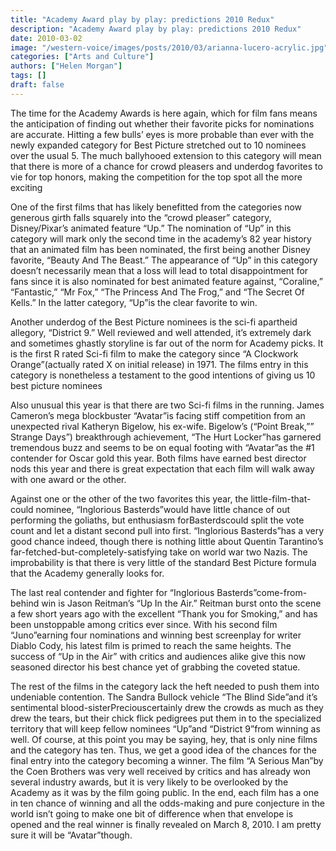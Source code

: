 ```yaml
---
title: "Academy Award play by play: predictions 2010 Redux"
description: "Academy Award play by play: predictions 2010 Redux"
date: 2010-03-02
image: "/western-voice/images/posts/2010/03/arianna-lucero-acrylic.jpg"
categories: ["Arts and Culture"]
authors: ["Helen Morgan"]
tags: []
draft: false
---
```

The time for the Academy Awards is here again, which for film fans means the anticipation of finding out whether their favorite picks for nominations are accurate. Hitting a few bulls’ eyes is more probable than ever with the newly expanded category for Best Picture stretched out to 10 nominees over the usual 5. The much ballyhooed extension to this category will mean that there is more of a chance for crowd pleasers and underdog favorites to vie for top honors, making the competition for the top spot all the more exciting

One of the first films that has likely benefitted from the categories now generous girth falls squarely into the “crowd pleaser” category, Disney/Pixar’s animated feature “Up.” The nomination of “Up” in this category will mark only the second time in the academy’s 82 year history that an animated film has been nominated, the first being another Disney favorite, “Beauty And The Beast.” The appearance of “Up” in this category doesn’t necessarily mean that a loss will lead to total disappointment for fans since it is also nominated for best animated feature against, “Coraline,” “Fantastic,” “Mr Fox,” “The Princess And The Frog,” and “The Secret Of Kells.” In the latter category, “Up”is the clear favorite to win.

Another underdog of the Best Picture nominees is the sci-fi apartheid allegory, “District 9.” Well reviewed and well attended, it’s extremely dark and sometimes ghastly storyline is far out of the norm for Academy picks. It is the first R rated Sci-fi film to make the category since “A Clockwork Orange”(actually rated X on initial release) in 1971. The films entry in this category is nonetheless a testament to the good intentions of giving us 10 best picture nominees

Also unusual this year is that there are two Sci-fi films in the running. James Cameron’s mega blockbuster “Avatar”is facing stiff competition from an unexpected rival Katheryn Bigelow, his ex-wife. Bigelow’s (“Point Break,”” Strange Days”) breakthrough achievement, “The Hurt Locker”has garnered tremendous buzz and seems to be on equal footing with “Avatar”as the #1 contender for Oscar gold this year. Both films have earned best director nods this year and there is great expectation that each film will walk away with one award or the other.

Against one or the other of the two favorites this year, the little-film-that-could nominee, “Inglorious Basterds”would have little chance of out performing the goliaths, but enthusiasm forBasterdscould split the vote count and let a distant second pull into first. “Inglorious Basterds”has a very good chance indeed, though there is nothing little about Quentin Tarantino’s far-fetched-but-completely-satisfying take on world war two Nazis. The improbability is that there is very little of the standard Best Picture formula that the Academy generally looks for.

The last real contender and fighter for “Inglorious Basterds”come-from-behind win is Jason Reitman’s “Up In the Air.” Reitman burst onto the scene a few short years ago with the excellent “Thank you for Smoking,” and has been unstoppable among critics ever since. With his second film “Juno”earning four nominations and winning best screenplay for writer Diablo Cody, his latest film is primed to reach the same heights. The success of “Up in the Air” with critics and audiences alike give this now seasoned director his best chance yet of grabbing the coveted statue.

The rest of the films in the category lack the heft needed to push them into undeniable contention. The Sandra Bullock vehicle “The Blind Side”and it’s sentimental blood-sisterPreciouscertainly drew the crowds as much as they drew the tears, but their chick flick pedigrees put them in to the specialized territory that will keep fellow nominees “Up”and “District 9”from winning as well. Of course, at this point you may be saying, hey, that is only nine films and the category has ten. Thus, we get a good idea of the chances for the final entry into the category becoming a winner. The film “A Serious Man”by the Coen Brothers was very well received by critics and has already won several industry awards, but it is very likely to be overlooked by the Academy as it was by the film going public. In the end, each film has a one in ten chance of winning and all the odds-making and pure conjecture in the world isn’t going to make one bit of difference when that envelope is opened and the real winner is finally revealed on March 8, 2010. I am pretty sure it will be “Avatar”though.